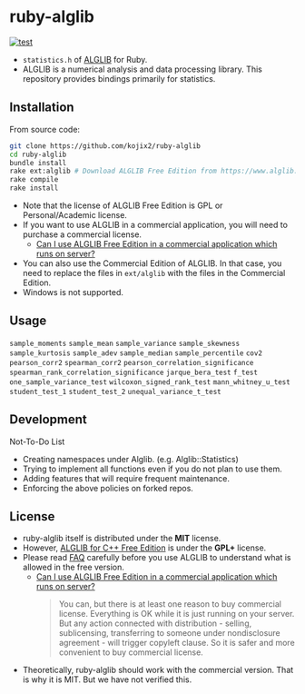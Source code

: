 # ruby-alglib

[![test](https://github.com/kojix2/ruby-alglib/actions/workflows/ci.yml/badge.svg)](https://github.com/kojix2/ruby-alglib/actions/workflows/ci.yml)

- `statistics.h` of [ALGLIB](https://www.alglib.net/) for Ruby.
- ALGLIB is a numerical analysis and data processing library. This repository provides bindings primarily for statistics.

## Installation

From source code:

```sh
git clone https://github.com/kojix2/ruby-alglib
cd ruby-alglib
bundle install
rake ext:alglib # Download ALGLIB Free Edition from https://www.alglib.net/ and extract to ext/alglib.
rake compile
rake install
```

- Note that the license of ALGLIB Free Edition is GPL or Personal/Academic license.
- If you want to use ALGLIB in a commercial application, you will need to purchase a commercial license.
  - [Can I use ALGLIB Free Edition in a commercial application which runs on server?](https://www.alglib.net/faq.php#6bca163136cda10b16de68704cbea625)
- You can also use the Commercial Edition of ALGLIB. In that case, you need to replace the files in `ext/alglib` with the files in the Commercial Edition.
- Windows is not supported.

## Usage

`sample_moments` `sample_mean` `sample_variance` `sample_skewness` `sample_kurtosis` `sample_adev` `sample_median` `sample_percentile` `cov2` `pearson_corr2` `spearman_corr2` `pearson_correlation_significance` `spearman_rank_correlation_significance` `jarque_bera_test` `f_test` `one_sample_variance_test` `wilcoxon_signed_rank_test` `mann_whitney_u_test` `student_test_1` `student_test_2` `unequal_variance_t_test`

## Development

Not-To-Do List

- Creating namespaces under Alglib. (e.g. Alglib::Statistics)
- Trying to implement all functions even if you do not plan to use them.
- Adding features that will require frequent maintenance.
- Enforcing the above policies on forked repos.

## License

- ruby-alglib itself is distributed under the **MIT** license.
- However, [ALGLIB for C++ Free Edition](https://www.alglib.net/download.php) is under the **GPL+** license.
- Please read [FAQ](https://www.alglib.net/faq.php) carefully before you use ALGLIB to understand what is allowed in the free version.
  - [Can I use ALGLIB Free Edition in a commercial application which runs on server?](https://www.alglib.net/faq.php#6bca163136cda10b16de68704cbea625)
    > You can, but there is at least one reason to buy commercial license. Everything is OK while it is just running on your server. But any action connected with distribution - selling, sublicensing, transferring to someone under nondisclosure agreement - will trigger copyleft clause. So it is safer and more convenient to buy commercial license.
- Theoretically, ruby-alglib should work with the commercial version. That is why it is MIT. But we have not verified this.
